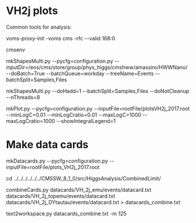 VH2j plots
==============

Common tools for analysis:

voms-proxy-init -voms cms -rfc --valid 168:0

cmsenv

mkShapesMulti.py --pycfg=configuration.py  --inputDir=/eos/cms/store/group/phys_higgs/cmshww/amassiro/HWWNano/ --doBatch=True --batchQueue=workday --treeName=Events --batchSplit=Samples,Files

mkShapesMulti.py --doHadd=1 --batchSplit=Samples,Files --doNotCleanup --nThreads=8


mkPlot.py        --pycfg=configuration.py  --inputFile=rootFile/plotsVH2j_2017.root --minLogC=0.01 --minLogCratio=0.01 --maxLogC=1000 --maxLogCratio=1000  --showIntegralLegend=1 


Make data cards
===============

mkDatacards.py --pycfg=configuration.py --inputFile=rootFile/plots_VH2j_2017.root

cd ../../../../../../CMSSW_8_1_0/src/HiggsAnalysis/CombinedLimit/

combineCards.py datacards/VH_2j_emu/events/datacard.txt datacards/VH_2j_topemu/events/datacard.txt datacards/VH_2j_DYtautau/events/datacard.txt > datacards_combine.txt

text2workspace.py datacards_combine.txt -m 125
